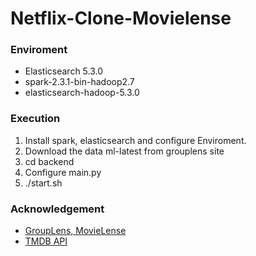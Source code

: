 # Netflix-Clone-Movielense

### Enviroment
* Elasticsearch 5.3.0  
* spark-2.3.1-bin-hadoop2.7  
* elasticsearch-hadoop-5.3.0  

### Execution
1. Install spark, elasticsearch and configure Enviroment.
2. Download the data ml-latest from grouplens site
3. cd backend
4. Configure main.py
5. ./start.sh

### Acknowledgement
* [GroupLens, MovieLense](https://grouplens.org/datasets/movielens/)  
* [TMDB API](https://www.themoviedb.org/documentation/api?language=en-US)
